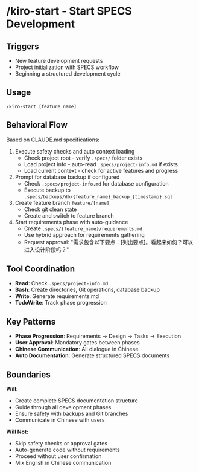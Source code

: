# /kiro-start - Start SPECS Development

## Triggers
- New feature development requests
- Project initialization with SPECS workflow
- Beginning a structured development cycle

## Usage
```
/kiro-start [feature_name]
```

## Behavioral Flow
Based on CLAUDE.md specifications:
1. Execute safety checks and auto context loading
   - Check project root - verify `.specs/` folder exists
   - Load project info - auto-read `.specs/project-info.md` if exists
   - Load current context - check for active features and progress
2. Prompt for database backup if configured
   - Check `.specs/project-info.md` for database configuration
   - Execute backup to `.specs/backups/db/{feature_name}_backup_{timestamp}.sql`
3. Create feature branch `feature/[name]`
   - Check git clean state
   - Create and switch to feature branch
4. Start requirements phase with auto-guidance
   - Create `.specs/{feature_name}/requirements.md`
   - Use hybrid approach for requirements gathering
   - Request approval: "需求包含以下要点：[列出要点]。看起来如何？可以进入设计阶段吗？"

## Tool Coordination
- **Read**: Check `.specs/project-info.md`
- **Bash**: Create directories, Git operations, database backup
- **Write**: Generate requirements.md
- **TodoWrite**: Track phase progression

## Key Patterns
- **Phase Progression**: Requirements → Design → Tasks → Execution
- **User Approval**: Mandatory gates between phases
- **Chinese Communication**: All dialogue in Chinese
- **Auto Documentation**: Generate structured SPECS documents

## Boundaries

**Will:**
- Create complete SPECS documentation structure
- Guide through all development phases
- Ensure safety with backups and Git branches
- Communicate in Chinese with users

**Will Not:**
- Skip safety checks or approval gates
- Auto-generate code without requirements
- Proceed without user confirmation
- Mix English in Chinese communication